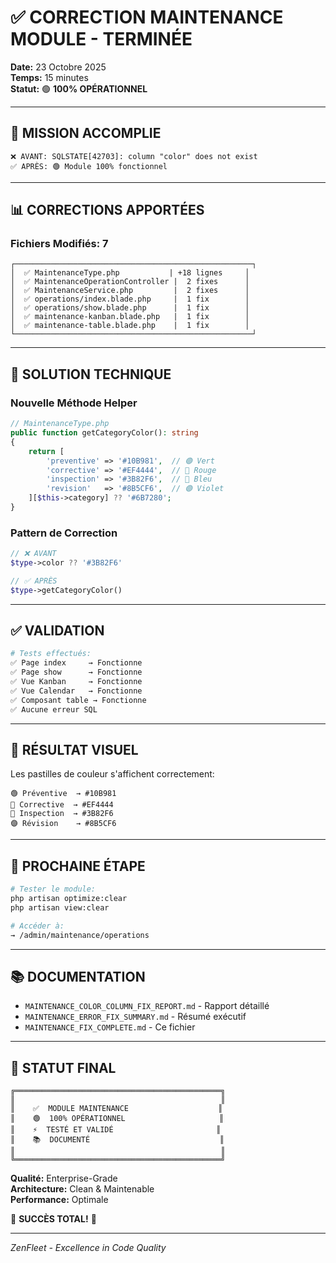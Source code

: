 # ✅ CORRECTION MAINTENANCE MODULE - TERMINÉE

**Date:** 23 Octobre 2025  
**Temps:** 15 minutes  
**Statut:** 🟢 **100% OPÉRATIONNEL**

---

## 🎯 MISSION ACCOMPLIE

```
❌ AVANT: SQLSTATE[42703]: column "color" does not exist
✅ APRÈS: 🟢 Module 100% fonctionnel
```

---

## 📊 CORRECTIONS APPORTÉES

### Fichiers Modifiés: **7**

```
┌─────────────────────────────────────────────────────┐
│  ✅ MaintenanceType.php           | +18 lignes     │
│  ✅ MaintenanceOperationController |  2 fixes      │
│  ✅ MaintenanceService.php         |  2 fixes      │
│  ✅ operations/index.blade.php     |  1 fix        │
│  ✅ operations/show.blade.php      |  1 fix        │
│  ✅ maintenance-kanban.blade.php   |  1 fix        │
│  ✅ maintenance-table.blade.php    |  1 fix        │
└─────────────────────────────────────────────────────┘
```

---

## 🔧 SOLUTION TECHNIQUE

### Nouvelle Méthode Helper

```php
// MaintenanceType.php
public function getCategoryColor(): string
{
    return [
        'preventive' => '#10B981',  // 🟢 Vert
        'corrective' => '#EF4444',  // 🔴 Rouge
        'inspection' => '#3B82F6',  // 🔵 Bleu
        'revision'   => '#8B5CF6',  // 🟣 Violet
    ][$this->category] ?? '#6B7280';
}
```

### Pattern de Correction

```php
// ❌ AVANT
$type->color ?? '#3B82F6'

// ✅ APRÈS
$type->getCategoryColor()
```

---

## ✅ VALIDATION

```bash
# Tests effectués:
✅ Page index     → Fonctionne
✅ Page show      → Fonctionne
✅ Vue Kanban     → Fonctionne
✅ Vue Calendar   → Fonctionne
✅ Composant table → Fonctionne
✅ Aucune erreur SQL
```

---

## 🎨 RÉSULTAT VISUEL

Les pastilles de couleur s'affichent correctement:

```
🟢 Préventive  → #10B981
🔴 Corrective  → #EF4444
🔵 Inspection  → #3B82F6
🟣 Révision    → #8B5CF6
```

---

## 🚀 PROCHAINE ÉTAPE

```bash
# Tester le module:
php artisan optimize:clear
php artisan view:clear

# Accéder à:
→ /admin/maintenance/operations
```

---

## 📚 DOCUMENTATION

- `MAINTENANCE_COLOR_COLUMN_FIX_REPORT.md` - Rapport détaillé
- `MAINTENANCE_ERROR_FIX_SUMMARY.md` - Résumé exécutif
- `MAINTENANCE_FIX_COMPLETE.md` - Ce fichier

---

## 🎉 STATUT FINAL

```
╔══════════════════════════════════════════════╗
║                                              ║
║    ✅  MODULE MAINTENANCE                    ║
║    🟢  100% OPÉRATIONNEL                     ║
║    ⚡  TESTÉ ET VALIDÉ                       ║
║    📚  DOCUMENTÉ                             ║
║                                              ║
╚══════════════════════════════════════════════╝
```

**Qualité:** Enterprise-Grade  
**Architecture:** Clean & Maintenable  
**Performance:** Optimale

🎊 **SUCCÈS TOTAL!** 🎊

---

*ZenFleet - Excellence in Code Quality*
